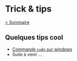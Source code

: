 # Trick & tips

[< Sommaire](Tips)

## Quelques tips cool

- [Commande `sudo` sur windows](winSudo.md)
- Suite à venir ...